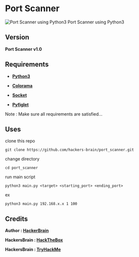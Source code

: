 # Port Scanner
![Port Scanner using Python3](https://github.com/hackers-brain/port_scanner/blob/master/port_scanner.png)
Port Scanner using Python3
## Version
**Port Scanner v1.0**
## Requirements
* **[Python3](https://www.python.org/downloads/)**

* **[Colorama](https://pypi.org/project/colorama/)**

* **[Socket](https://github.com/python/cpython/blob/3.8/Lib/shutil.py)**

* **[Pyfiglet](https://pypi.org/project/pyfiglet/0.7/)**

Note : Make sure all requirements are satisfied...

## Uses
clone this repo
```
git clone https://github.com/hackers-brain/port_scanner.git
```
change directory
```
cd port_scanner
```
run main script
```
python3 main.py <target> <starting_port> <ending_port>
```
ex
```
python3 main.py 192.168.x.x 1 100
```

## Credits
**Author : [HackerBrain](https://github.com/hackers-brain/)**

**HackersBrain : [HackTheBox](https://www.hackthebox.eu/profile/303514)**

**HackersBrain : [TryHackMe](https://tryhackme.com/p/hackersbrain)**
